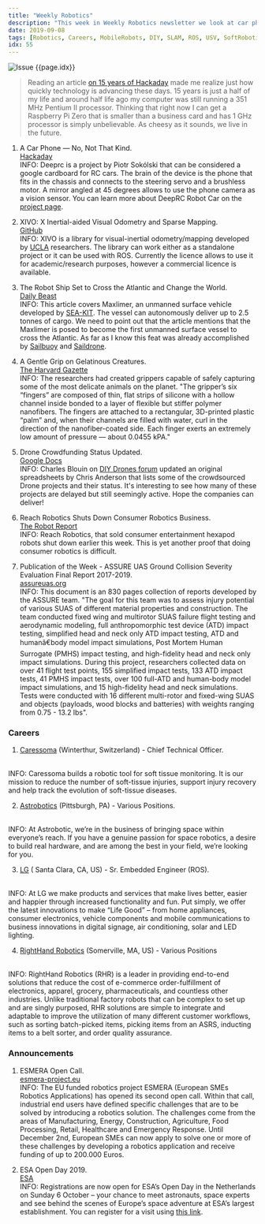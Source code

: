 ```yaml
---
title: "Weekly Robotics"
description: "This week in Weekly Robotics newsletter we look at car phone, a new SLAM library, an autonomous cargo ship and more!"
date: 2019-09-08
tags: [Robotics, Careers, MobileRobots, DIY, SLAM, ROS, USV, SoftRobotics, Drones, Space, Startups]
idx: 55
---
```

![Issue {{page.idx}}](/img/headers/{{page.idx}}.jpg "Issue {{page.idx}}")

> Reading an article [on 15 years of Hackaday](https://hackaday.com/2019/09/05/hackaday-celebrates-15-years-and-oh-how-the-hardware-has-changed/) made me realize just how quickly technology is advancing these days. 15 years is just a half of my life and around half life ago my computer was still running a 351 MHz Pentium II processor. Thinking that right now I can get a Raspberry Pi Zero that is smaller than a business card and has 1 GHz processor is simply unbelievable. As cheesy as it sounds, we live in the future.

1) A Car Phone — No, Not That Kind.
<br>[Hackaday](https://hackaday.com/2019/08/27/a-car-phone-no-not-that-kind/)<br>
INFO: Deeprc is a project by Piotr Sokólski that can be considered a google cardboard for RC cars. The brain of the device is the phone that fits in the chassis and connects to the steering servo and a brushless motor. A mirror angled at 45 degrees allows to use the phone camera as a vision sensor. You can learn more about DeepRC Robot Car on the [project page](https://hackaday.io/project/165216-deeprc-robot-car).

2) XIVO: X Inertial-aided Visual Odometry and Sparse Mapping.
<br>[GitHub](https://github.com/ucla-vision/xivo)<br>
INFO: XIVO is a library for visual-inertial odometry/mapping developed by [UCLA](https://tdg.ucla.edu/) researchers. The library can work either as a standalone project or it can be used with ROS. Currently the licence allows to use it for academic/research purposes, however a commercial licence is available.

3) The Robot Ship Set to Cross the Atlantic and Change the World.
<br>[Daily Beast](https://www.thedailybeast.com/maxlimer-the-robot-ship-set-to-cross-the-atlantic-and-change-the-world)<br>
INFO: This article covers Maxlimer, an unmanned surface vehicle developed by [SEA-KIT](http://www.sea-kit.com/). The vessel can autonomously deliver up to 2.5 tonnes of cargo. We need to point out that the article mentions that the Maxlimer is posed to become the first unmanned surface vessel to cross the Atlantic. As far as I know this feat was already accomplished by [Sailbuoy](http://www.sailbuoy.no/news-2/64-transatlantic-crossing) and [Saildrone](https://www.saildrone.com/news/saildrone-completes-fastest-atlantic-crossing-unmanned-vehicle).

4) A Gentle Grip on Gelatinous Creatures.
<br>[The Harvard Gazette](https://news.harvard.edu/gazette/story/2019/08/ultra-soft-underwater-grippers-reach-next-level-of-perfection/)<br>
INFO: The researchers had created grippers capable of safely capturing some of the most delicate animals on the planet. "The gripper’s six “fingers” are composed of thin, flat strips of silicone with a hollow channel inside bonded to a layer of flexible but stiffer polymer nanofibers. The fingers are attached to a rectangular, 3D-printed plastic “palm” and, when their channels are filled with water, curl in the direction of the nanofiber-coated side. Each finger exerts an extremely low amount of pressure — about 0.0455 kPA."

5) Drone Crowdfunding Status Updated.
<br>[Google Docs](https://docs.google.com/spreadsheets/d/1lDwydIbqK65QFb6vvw9vXwgg8aV3Q8yGpbnkhkAca2M/edit?usp=sharing)<br>
INFO: Charles Blouin on [DIY Drones forum](https://diydrones.com/profiles/blogs/crowfunding-update-four-years-later) updated an original spreadsheets by Chris Anderson that lists some of the crowdsourced Drone projects and their status. It's interesting to see how many of these projects are delayed but still seemingly active. Hope the companies can deliver!

6) Reach Robotics Shuts Down Consumer Robotics Business.
<br>[The Robot Report](https://www.therobotreport.com/reach-robotics-shuts-down-consumer-business/)<br>
INFO: Reach Robotics, that sold consumer entertainment hexapod robots shut down earlier this week. This is yet another proof that doing consumer robotics is difficult.

7) Publication of the Week - ASSURE UAS Ground Collision Severity Evaluation Final Report 2017-2019.
<br>[assureuas.org](http://www.assureuas.org/projects/deliverables/sUASGroundCollisionReport2017-2019.php)<br>
INFO: This document is an 830 pages collection of reports developed by the ASSURE team. "The goal for this team was to assess injury potential of various SUAS of different material properties and construction. The team conducted fixed wing and multirotor SUAS failure flight testing and aerodynamic modeling, full anthropomorphic test device (ATD) impact testing, simplified head and neck only ATD impact testing, ATD and humanâ€body model impact simulations, Post Mortem Human Surrogate (PMHS) impact testing, and high-fidelity head and neck only impact simulations. During this project, researchers collected data on over 41 flight test points, 155 simplified impact tests, 133 ATD impact tests, 41 PMHS impact tests, over 100 full-ATD and human-body model impact simulations, and 15 high-fidelity head and neck simulations. Tests were conducted with 16 different multi-rotor and fixed-wing SUAS and objects (payloads, wood blocks and batteries) with weights ranging from 0.75 - 13.2 lbs".

### Careers

1) [Caressoma](https://www.caressoma.com/jobs) (Winterthur, Switzerland) - Chief Technical Officer.
<br>
INFO: Caressoma builds a robotic tool for soft tissue monitoring. It is our mission to reduce the number of soft-tissue injuries, support injury recovery and help track the evolution of soft-tissue diseases.

2) [Astrobotics](https://www.astrobotic.com/careers) (Pittsburgh, PA) - Various Positions.
<br>
INFO: At Astrobotic, we’re in the business of bringing space within everyone’s reach. If you have a genuine passion for space robotics, a desire to build real hardware, and are among the best in your field, we’re looking for you.

3) [LG](https://chp.tbe.taleo.net/chp01/ats/careers/v2/viewRequisition?org=LGEUSA&cws=41&rid=23211) ( Santa Clara, CA, US) -  Sr. Embedded Engineer (ROS).
<br>
INFO: At LG we make products and services that make lives better, easier and happier through increased functionality and fun. Put simply, we offer the latest innovations to make “Life Good” – from home appliances, consumer electronics, vehicle components and mobile communications to business innovations in digital signage, air conditioning, solar and LED lighting.

4) [RightHand Robotics](https://www.righthandrobotics.com/careers) (Somerville, MA, US) - Various Positions
<br>
INFO: RightHand Robotics (RHR) is a leader in providing end-to-end solutions that reduce the cost of e-commerce order-fulfillment of electronics, apparel, grocery, pharmaceuticals, and countless other industries. Unlike traditional factory robots that can be complex to set up and are singly purposed, RHR solutions are simple to integrate and adaptable to improve the utilization of many different customer workflows, such as sorting batch-picked items, picking items from an ASRS, inducting items to a belt sorter, and order quality assurance.

### Announcements

1)  ESMERA Open Call.
<br>[esmera-project.eu](http://www.esmera-project.eu/open-calls/)<br>
INFO: The EU funded robotics project ESMERA (European SMEs Robotics Applications) has opened its second open call. Within that call, industrial end users have defined specific challenges that are to be solved by introducing a robotics solution. The challenges come from the areas of Manufacturing, Energy, Construction, Agriculture, Food Processing, Retail, Healthcare and Emergency Response. Until December 2nd, European SMEs can now apply to solve one or more of these challenges by developing a robotics application and receive funding of up to 200.000 Euros.

2) ESA Open Day 2019.
<br>[ESA](https://www.esa.int/About_Us/ESTEC/Open_day_2019/Register_now_for_ESA_s_Moon-themed_Open_Day)<br>
INFO: Registrations are now open for ESA’s Open Day in the Netherlands on Sunday 6 October – your chance to meet astronauts, space experts and see behind the scenes of Europe’s space adventure at ESA’s largest establishment. You can register for a visit using [this link](https://atpi.eventsair.com/esa-open-days/registration/Site/Register).
